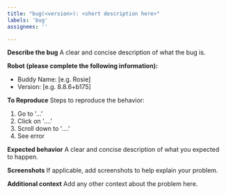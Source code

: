 ```yaml
---
title: "bug(<version>): <short description here>"
labels: 'bug'
assignees: ''

---
```


**Describe the bug**
A clear and concise description of what the bug is.

**Robot (please complete the following information):**
 - Buddy Name: [e.g. Rosie]
 - Version: [e.g. 8.8.6+b175]

**To Reproduce**
Steps to reproduce the behavior:
1. Go to '...'
2. Click on '....'
3. Scroll down to '....'
4. See error

**Expected behavior**
A clear and concise description of what you expected to happen.

**Screenshots**
If applicable, add screenshots to help explain your problem.

**Additional context**
Add any other context about the problem here.
